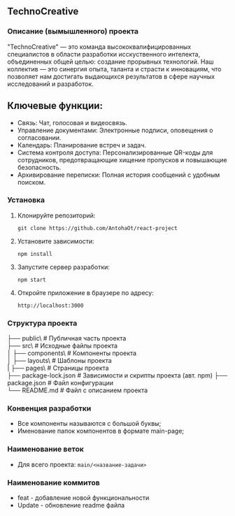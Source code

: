## TechnoCreative

### Описание (вымышленного) проекта
"TechnoCreative" — это команда высококвалифицированных специалистов в области разработки исскуственного интелекта, объединенных общей целью: создание прорывных технологий. Наш коллектив — это синергия опыта, таланта и страсти к инновациям, что позволяет нам достигать выдающихся результатов в сфере научных исследований и разработок.

## Ключевые функции:
* Связь: Чат, голосовая и видеосвязь.
* Управление документами: Электронные подписи, оповещения о согласовании.
* Календарь: Планирование встреч и задач.
* Система контроля доступа: Персонализированные QR-коды для сотрудников, предотвращающие хищение пропусков и повышающие безопасность.
* Архивирование переписки: Полная история сообщений с удобным поиском.

### Установка

1. Клонируйте репозиторий:
   ```
   git clone https://github.com/AntohaOt/react-project
   ```
2. Установите зависимости:
    ```
    npm install
    ```
3. Запустите сервер разработки:
    ```
    npm start
    ```
5. Откройте приложение в браузере по адресу:
    ```
    http://localhost:3000
    ```

###  Структура проекта
├── public\                           # Публичная часть проекта  
├── src\                              # Исходные файлы проекта  
│   ├── components\                   # Компоненты проекта  
│   ├── layouts\                      # Шаблоны проекта  
|   ├── pages\                        # Страницы проекта  
├── package-lock.json                 # Зависимости и скрипты проекта (авт. npm)
├── package.json                      # Файл конфигурации  
└── README.md                         # Файл с описанием проекта

### Конвенция разработки
- Все компоненты называются с большой буквы;
- Именование папок компонентов в формате main-page;

### Наименование веток
- Для всего проекта:
``main/<название-задачи>``

### Наименование коммитов
- feat - добавление новой функциональности
- Update - обновление readme файла
